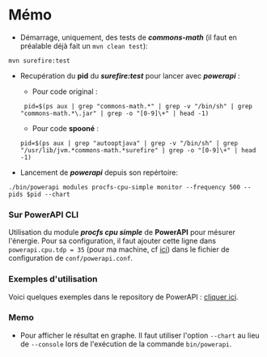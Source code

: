 Mémo
=========

* Démarrage, uniquement, des tests de ***commons-math*** (il faut en préalable déjà fait un `mvn clean test`):   
```shell
mvn surefire:test
```

* Recupération du **pid** du ***surefire:test*** pour lancer avec ***powerapi*** :  
  * Pour code original :  
  ```shell
   pid=$(ps aux | grep "commons-math.*" | grep -v "/bin/sh" | grep "commons-math.*\.jar" | grep -o "[0-9]\+" | head -1)
  ```

  * Pour code **spooné** :
  ```shell
  pid=$(ps aux | grep "autooptjava" | grep -v "/bin/sh" | grep "/usr/lib/jvm.*commons-math.*surefire" | grep -o "[0-9]\+" | head -1)
  ```

* Lancement de ***powerapi*** depuis son repértoire:  
```shell
./bin/powerapi modules procfs-cpu-simple monitor --frequency 500 --pids $pid --chart
```


### Sur PowerAPI CLI

Utilisation du module ***procfs cpu simple*** de **PowerAPI** pour mésurer l'énergie. Pour sa configuration, il faut ajouter cette ligne dans `powerapi.cpu.tdp = 35` (pour ma machine, cf [ici][my_tdp]) dans le fichier de configuration de `conf/powerapi.conf`.

### Exemples d'utilisation
Voici quelques exemples dans le repository de PowerAPI : [cliquer ici][exemples_d_utilisation].  

### Memo
* Pour afficher le résultat en graphe. Il faut utiliser l'option `--chart` au lieu de `--console` lors de l'exécution de la commande `bin/powerapi`.

<!-- Raccourcis vers des liens-->
[my_tdp]:https://ark.intel.com/fr/products/53452/Intel-Core-i5-2450M-Processor-3M-Cache-up-to-3_10-GHz
[exemples_d_utilisation]:https://github.com/Spirals-Team/powerapi/wiki/Example-of-usage-CLI

